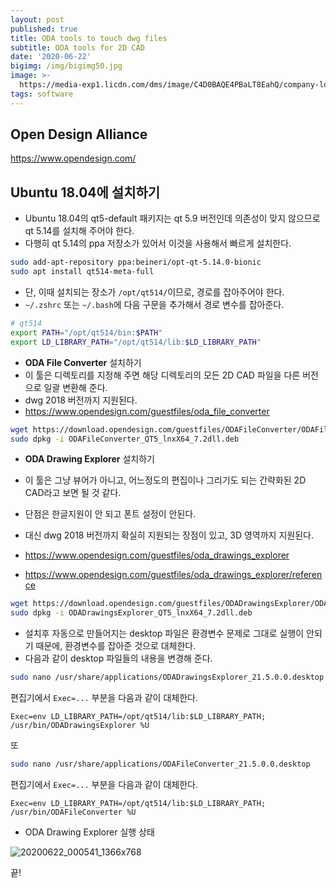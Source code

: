 ```yaml
---
layout: post
published: true
title: ODA tools to touch dwg files
subtitle: ODA tools for 2D CAD
date: '2020-06-22'
bigimg: /img/bigimg50.jpg
image: >-
  https://media-exp1.licdn.com/dms/image/C4D0BAQE4PBaLT8EahQ/company-logo_200_200/0?e=2159024400&v=beta&t=-3hxihHaeNzMarUIdhsRgZcKXgZ2KK6SLASToHPy_Wo
tags: software
---
```

## Open Design Alliance

https://www.opendesign.com/


## Ubuntu 18.04에 설치하기

* Ubuntu 18.04의 qt5-default 패키지는 qt 5.9 버전인데 의존성이 맞지 않으므로 qt 5.14를 설치해 주어야 한다.
* 다행히 qt 5.14의 ppa 저장소가 있어서 이것을 사용해서 빠르게 설치한다.

```bash
sudo add-apt-repository ppa:beineri/opt-qt-5.14.0-bionic
sudo apt install qt514-meta-full
```

* 단, 이때 설치되는 장소가 `/opt/qt514/`이므로, 경로를 잡아주어야 한다.
* `~/.zshrc` 또는 `~/.bash`에 다음 구문을 추가해서 경로 변수를 잡아준다.

```bash
# qt514
export PATH="/opt/qt514/bin:$PATH"
export LD_LIBRARY_PATH="/opt/qt514/lib:$LD_LIBRARY_PATH"
```

* __ODA File Converter__ 설치하기
* 이 툴은 디렉토리를 지정해 주면 해당 디렉토리의 모든 2D CAD 파일을 다른 버전으로 일괄 변환해 준다.
* dwg 2018 버전까지 지원된다.
* https://www.opendesign.com/guestfiles/oda_file_converter

```bash
wget https://download.opendesign.com/guestfiles/ODAFileConverter/ODAFileConverter_QT5_lnxX64_7.2dll.deb
sudo dpkg -i ODAFileConverter_QT5_lnxX64_7.2dll.deb
```

* __ODA Drawing Explorer__ 설치하기
* 이 툴은 그냥 뷰어가 아니고, 어느정도의 편집이나 그리기도 되는 간략화된 2D CAD라고 보면 될 것 같다.
* 단점은 한글지원이 안 되고 폰트 설정이 안된다.
* 대신 dwg 2018 버전까지 확실히 지원되는 장점이 있고, 3D 영역까지 지원된다.

* https://www.opendesign.com/guestfiles/oda_drawings_explorer
* https://www.opendesign.com/guestfiles/oda_drawings_explorer/reference

```bash
wget https://download.opendesign.com/guestfiles/ODADrawingsExplorer/ODADrawingsExplorer_QT5_lnxX64_7.2dll.deb
sudo dpkg -i ODADrawingsExplorer_QT5_lnxX64_7.2dll.deb
```

* 설치후 자동으로 만들어지는 desktop 파일은 환경변수 문제로 그대로 실행이 안되기 때문에, 환경변수를 잡아준 것으로 대체한다.
* 다음과 같이 desktop 파일들의 내용을 변경해 준다.

```bash
sudo nano /usr/share/applications/ODADrawingsExplorer_21.5.0.0.desktop
```

편집기에서 `Exec=...` 부분을 다음과 같이 대체한다.

```
Exec=env LD_LIBRARY_PATH=/opt/qt514/lib:$LD_LIBRARY_PATH; /usr/bin/ODADrawingsExplorer %U
```

또

```bash
sudo nano /usr/share/applications/ODAFileConverter_21.5.0.0.desktop
```

편집기에서 `Exec=...` 부분을 다음과 같이 대체한다.

```
Exec=env LD_LIBRARY_PATH=/opt/qt514/lib:$LD_LIBRARY_PATH; /usr/bin/ODAFileConverter %U
```

* ODA Drawing Explorer 실행 상태

![20200622_000541_1366x768](https://user-images.githubusercontent.com/12775748/85228621-4f8f5200-b41f-11ea-8fe6-4bf008e2d571.png)

끝!